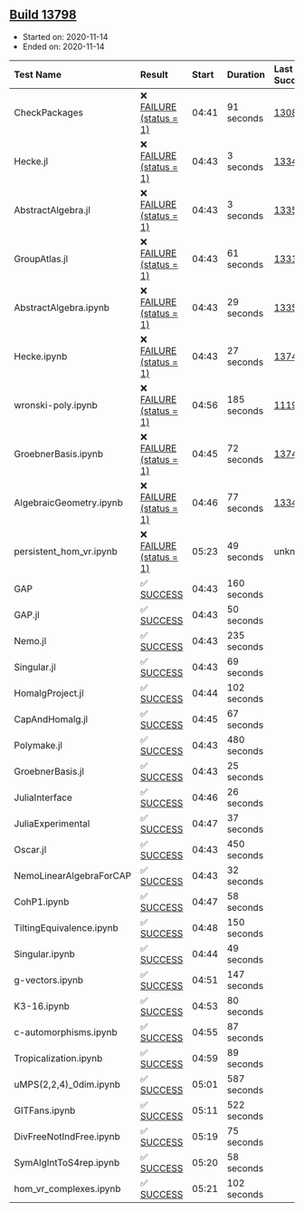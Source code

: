 ## [Build 13798](https://oscarci.mathematik.uni-kl.de/job/oscar/13798/)

* Started on: 2020-11-14
* Ended on: 2020-11-14

| Test Name    | Result | Start | Duration | Last Success | First Failure |
|:-------------|:-------|:------|:---------|:-------------|:--------------|
| CheckPackages | ❌ [FAILURE (status = 1)](https://oscarci.mathematik.uni-kl.de/job/oscar/13798/artifact/logs/build-13798/CheckPackages.log) | 04:41 | 91 seconds | [13085](https://oscarci.mathematik.uni-kl.de/job/oscar/13085/) | [13086](https://oscarci.mathematik.uni-kl.de/job/oscar/13086/) |
| Hecke.jl | ❌ [FAILURE (status = 1)](https://oscarci.mathematik.uni-kl.de/job/oscar/13798/artifact/logs/build-13798/Hecke.jl.log) | 04:43 | 3 seconds | [13341](https://oscarci.mathematik.uni-kl.de/job/oscar/13341/) | [13342](https://oscarci.mathematik.uni-kl.de/job/oscar/13342/) |
| AbstractAlgebra.jl | ❌ [FAILURE (status = 1)](https://oscarci.mathematik.uni-kl.de/job/oscar/13798/artifact/logs/build-13798/AbstractAlgebra.jl.log) | 04:43 | 3 seconds | [13355](https://oscarci.mathematik.uni-kl.de/job/oscar/13355/) | [13356](https://oscarci.mathematik.uni-kl.de/job/oscar/13356/) |
| GroupAtlas.jl | ❌ [FAILURE (status = 1)](https://oscarci.mathematik.uni-kl.de/job/oscar/13798/artifact/logs/build-13798/GroupAtlas.jl.log) | 04:43 | 61 seconds | [13311](https://oscarci.mathematik.uni-kl.de/job/oscar/13311/) | [13312](https://oscarci.mathematik.uni-kl.de/job/oscar/13312/) |
| AbstractAlgebra.ipynb | ❌ [FAILURE (status = 1)](https://oscarci.mathematik.uni-kl.de/job/oscar/13798/artifact/logs/build-13798/AbstractAlgebra.ipynb.log) | 04:43 | 29 seconds | [13355](https://oscarci.mathematik.uni-kl.de/job/oscar/13355/) | [13356](https://oscarci.mathematik.uni-kl.de/job/oscar/13356/) |
| Hecke.ipynb | ❌ [FAILURE (status = 1)](https://oscarci.mathematik.uni-kl.de/job/oscar/13798/artifact/logs/build-13798/Hecke.ipynb.log) | 04:43 | 27 seconds | [13749](https://oscarci.mathematik.uni-kl.de/job/oscar/13749/) | [13750](https://oscarci.mathematik.uni-kl.de/job/oscar/13750/) |
| wronski-poly.ipynb | ❌ [FAILURE (status = 1)](https://oscarci.mathematik.uni-kl.de/job/oscar/13798/artifact/logs/build-13798/wronski-poly.ipynb.log) | 04:56 | 185 seconds | [11192](https://oscarci.mathematik.uni-kl.de/job/oscar/11192/) | [11193](https://oscarci.mathematik.uni-kl.de/job/oscar/11193/) |
| GroebnerBasis.ipynb | ❌ [FAILURE (status = 1)](https://oscarci.mathematik.uni-kl.de/job/oscar/13798/artifact/logs/build-13798/GroebnerBasis.ipynb.log) | 04:45 | 72 seconds | [13748](https://oscarci.mathematik.uni-kl.de/job/oscar/13748/) | [13749](https://oscarci.mathematik.uni-kl.de/job/oscar/13749/) |
| AlgebraicGeometry.ipynb | ❌ [FAILURE (status = 1)](https://oscarci.mathematik.uni-kl.de/job/oscar/13798/artifact/logs/build-13798/AlgebraicGeometry.ipynb.log) | 04:46 | 77 seconds | [13341](https://oscarci.mathematik.uni-kl.de/job/oscar/13341/) | [13342](https://oscarci.mathematik.uni-kl.de/job/oscar/13342/) |
| persistent_hom_vr.ipynb | ❌ [FAILURE (status = 1)](https://oscarci.mathematik.uni-kl.de/job/oscar/13798/artifact/logs/build-13798/persistent_hom_vr.ipynb.log) | 05:23 | 49 seconds | unknown | unknown |
| GAP | ✅ [SUCCESS](https://oscarci.mathematik.uni-kl.de/job/oscar/13798/artifact/logs/build-13798/GAP.log) | 04:43 | 160 seconds |  |  |
| GAP.jl | ✅ [SUCCESS](https://oscarci.mathematik.uni-kl.de/job/oscar/13798/artifact/logs/build-13798/GAP.jl.log) | 04:43 | 50 seconds |  |  |
| Nemo.jl | ✅ [SUCCESS](https://oscarci.mathematik.uni-kl.de/job/oscar/13798/artifact/logs/build-13798/Nemo.jl.log) | 04:43 | 235 seconds |  |  |
| Singular.jl | ✅ [SUCCESS](https://oscarci.mathematik.uni-kl.de/job/oscar/13798/artifact/logs/build-13798/Singular.jl.log) | 04:43 | 69 seconds |  |  |
| HomalgProject.jl | ✅ [SUCCESS](https://oscarci.mathematik.uni-kl.de/job/oscar/13798/artifact/logs/build-13798/HomalgProject.jl.log) | 04:44 | 102 seconds |  |  |
| CapAndHomalg.jl | ✅ [SUCCESS](https://oscarci.mathematik.uni-kl.de/job/oscar/13798/artifact/logs/build-13798/CapAndHomalg.jl.log) | 04:45 | 67 seconds |  |  |
| Polymake.jl | ✅ [SUCCESS](https://oscarci.mathematik.uni-kl.de/job/oscar/13798/artifact/logs/build-13798/Polymake.jl.log) | 04:43 | 480 seconds |  |  |
| GroebnerBasis.jl | ✅ [SUCCESS](https://oscarci.mathematik.uni-kl.de/job/oscar/13798/artifact/logs/build-13798/GroebnerBasis.jl.log) | 04:43 | 25 seconds |  |  |
| JuliaInterface | ✅ [SUCCESS](https://oscarci.mathematik.uni-kl.de/job/oscar/13798/artifact/logs/build-13798/JuliaInterface.log) | 04:46 | 26 seconds |  |  |
| JuliaExperimental | ✅ [SUCCESS](https://oscarci.mathematik.uni-kl.de/job/oscar/13798/artifact/logs/build-13798/JuliaExperimental.log) | 04:47 | 37 seconds |  |  |
| Oscar.jl | ✅ [SUCCESS](https://oscarci.mathematik.uni-kl.de/job/oscar/13798/artifact/logs/build-13798/Oscar.jl.log) | 04:43 | 450 seconds |  |  |
| NemoLinearAlgebraForCAP | ✅ [SUCCESS](https://oscarci.mathematik.uni-kl.de/job/oscar/13798/artifact/logs/build-13798/NemoLinearAlgebraForCAP.log) | 04:43 | 32 seconds |  |  |
| CohP1.ipynb | ✅ [SUCCESS](https://oscarci.mathematik.uni-kl.de/job/oscar/13798/artifact/logs/build-13798/CohP1.ipynb.log) | 04:47 | 58 seconds |  |  |
| TiltingEquivalence.ipynb | ✅ [SUCCESS](https://oscarci.mathematik.uni-kl.de/job/oscar/13798/artifact/logs/build-13798/TiltingEquivalence.ipynb.log) | 04:48 | 150 seconds |  |  |
| Singular.ipynb | ✅ [SUCCESS](https://oscarci.mathematik.uni-kl.de/job/oscar/13798/artifact/logs/build-13798/Singular.ipynb.log) | 04:44 | 49 seconds |  |  |
| g-vectors.ipynb | ✅ [SUCCESS](https://oscarci.mathematik.uni-kl.de/job/oscar/13798/artifact/logs/build-13798/g-vectors.ipynb.log) | 04:51 | 147 seconds |  |  |
| K3-16.ipynb | ✅ [SUCCESS](https://oscarci.mathematik.uni-kl.de/job/oscar/13798/artifact/logs/build-13798/K3-16.ipynb.log) | 04:53 | 80 seconds |  |  |
| c-automorphisms.ipynb | ✅ [SUCCESS](https://oscarci.mathematik.uni-kl.de/job/oscar/13798/artifact/logs/build-13798/c-automorphisms.ipynb.log) | 04:55 | 87 seconds |  |  |
| Tropicalization.ipynb | ✅ [SUCCESS](https://oscarci.mathematik.uni-kl.de/job/oscar/13798/artifact/logs/build-13798/Tropicalization.ipynb.log) | 04:59 | 89 seconds |  |  |
| uMPS(2,2,4)_0dim.ipynb | ✅ [SUCCESS](https://oscarci.mathematik.uni-kl.de/job/oscar/13798/artifact/logs/build-13798/uMPS-2-2-4-_0dim.ipynb.log) | 05:01 | 587 seconds |  |  |
| GITFans.ipynb | ✅ [SUCCESS](https://oscarci.mathematik.uni-kl.de/job/oscar/13798/artifact/logs/build-13798/GITFans.ipynb.log) | 05:11 | 522 seconds |  |  |
| DivFreeNotIndFree.ipynb | ✅ [SUCCESS](https://oscarci.mathematik.uni-kl.de/job/oscar/13798/artifact/logs/build-13798/DivFreeNotIndFree.ipynb.log) | 05:19 | 75 seconds |  |  |
| SymAlgIntToS4rep.ipynb | ✅ [SUCCESS](https://oscarci.mathematik.uni-kl.de/job/oscar/13798/artifact/logs/build-13798/SymAlgIntToS4rep.ipynb.log) | 05:20 | 58 seconds |  |  |
| hom_vr_complexes.ipynb | ✅ [SUCCESS](https://oscarci.mathematik.uni-kl.de/job/oscar/13798/artifact/logs/build-13798/hom_vr_complexes.ipynb.log) | 05:21 | 102 seconds |  |  |
